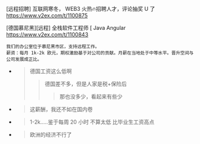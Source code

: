 
[远程招聘] 互联网寒冬， WEB3 火热🔥招聘人才，评论抽奖 U 了 https://www.v2ex.com/t/1100875

[德国慕尼黑][远程] 全栈软件工程师 [ Java Angular https://www.v2ex.com/t/1100843
```console
我们的办公室位于慕尼黑市区，支持远程工作。
薪资：每月 1k-2k 欧元，期权激励基于对公司的贡献。月薪在当地处于中等水平。晋升空间与公司发展成正比。
```
- > 德国工资这么低啊
  >> 德国差不多，但是人家是税+保险后
  >>> 那也没多少，看起来有些少
- > 这薪酬，我还不如在国内卷
- > 1-2k.....鉴于每周 20 小时 不算太低 比毕业生工资高点
- > 欧洲的经济不行了
